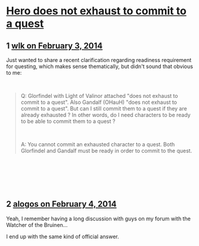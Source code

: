 # [Hero does not exhaust to commit to a quest](https://community.fantasyflightgames.com/topic/98408-hero-does-not-exhaust-to-commit-to-a-quest/)

## 1 [wlk on February 3, 2014](https://community.fantasyflightgames.com/topic/98408-hero-does-not-exhaust-to-commit-to-a-quest/?do=findComment&comment=972864)

Just wanted to share a recent clarification regarding readiness requirement for questing, which makes sense thematically, but didn't sound that obvious to me:

 

> Q: Glorfindel with Light of Valinor attached "does not exhaust to commit to a quest".
> Also Gandalf (OHauH) "does not exhaust to commit to a quest".
> But can I still commit them to a quest if they are already exhausted ?
> In other words, do I need characters to be ready to be able to commit them to a quest ?
> 
>  
> 
> A: You cannot commit an exhausted character to a quest. Both Glorfindel and Gandalf must be ready in order to commit to the quest.

 

 

 

## 2 [alogos on February 4, 2014](https://community.fantasyflightgames.com/topic/98408-hero-does-not-exhaust-to-commit-to-a-quest/?do=findComment&comment=973468)

Yeah, I remember having a long discussion with guys on my forum with the Watcher of the Bruinen...

I end up with the same kind of official answer.

